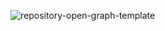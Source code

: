 ![repository-open-graph-template](https://github.com/ajaybedwall/TO-DO-LIST/assets/131391125/889041cf-b20b-46cc-832c-a110c9895f8f)
